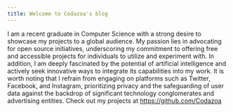 ```yaml
---
title: Welcome to Codazoa's blog
---
```


I am a recent graduate in Computer Science with a strong desire to showcase my projects to a global audience. My passion lies in advocating for open source initiatives, underscoring my commitment to offering free and accessible projects for individuals to utilize and experiment with. In addition, I am deeply fascinated by the potential of artificial intelligence and actively seek innovative ways to integrate its capabilities into my work. It is worth noting that I refrain from engaging on platforms such as Twitter, Facebook, and Instagram, prioritizing privacy and the safeguarding of user data against the backdrop of significant technology conglomerates and advertising entities. Check out my projects at https://github.com/Codazoa
